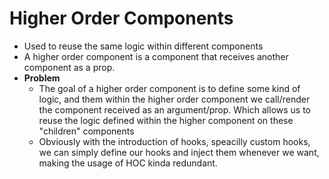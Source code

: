 # Higher Order Components

- Used to reuse the same logic within different components
- A higher order component is a component that receives another component as a prop.
- **Problem**
    * The goal of a higher order component is to define some kind of logic, and them within the higher order component we call/render the component received as an argument/prop. Which allows us to reuse the logic defined within the higher component on these "children" components
    * Obviously with the introduction of hooks, speacilly custom hooks, we can simply define our hooks and inject them whenever we want, making the usage of HOC kinda redundant.
